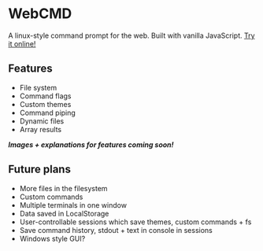 # WebCMD
A linux-style command prompt for the web. Built with vanilla JavaScript. [Try it online!](https://lebster.xyz/projects/webcmd)

## Features
 - File system
 - Command flags
 - Custom themes
 - Command piping
 - Dynamic files
 - Array results

***Images + explanations for features coming soon!***

## Future plans
 - More files in the filesystem
 - Custom commands
 - Multiple terminals in one window
 - Data saved in LocalStorage
 - User-controllable sessions which save themes, custom commands + fs
 - Save command history, stdout + text in console in sessions
 - Windows style GUI?